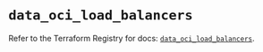 # `data_oci_load_balancers`

Refer to the Terraform Registry for docs: [`data_oci_load_balancers`](https://registry.terraform.io/providers/oracle/oci/6.18.0/docs/data-sources/load_balancers).
